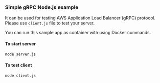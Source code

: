 ### Simple gRPC Node.js example

It can be used for testing AWS Application Load Balancer (gRPC) protocol. Please use `client.js` file to test your server. 

You can run this sample app as container with using Docker commands.


#### To start server
```bash
node server.js
```

#### To test client
```bash
node client.js
```



